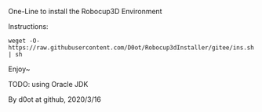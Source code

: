 One-Line to install the Robocup3D Environment

Instructions:

```
weget -O- https://raw.githubusercontent.com/D0ot/Robocup3dInstaller/gitee/ins.sh | sh
```

Enjoy~

TODO: using Oracle JDK

By d0ot at github, 2020/3/16
